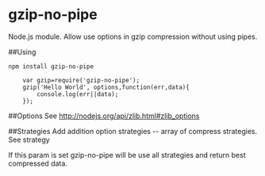 gzip-no-pipe
=======
Node.js module.
Allow use options in gzip compression without using pipes.

##Using

```npm install gzip-no-pipe```

```
    var gzip=require('gzip-no-pipe');
    gzip('Hello World', options,function(err,data){
        console.log(err||data);
    });
```

##Options
See http://nodejs.org/api/zlib.html#zlib_options


##Strategies
Add addition option strategies -- array of compress strategies. See strategy

If this param is set gzip-no-pipe will be use all strategies and return best compressed data.

